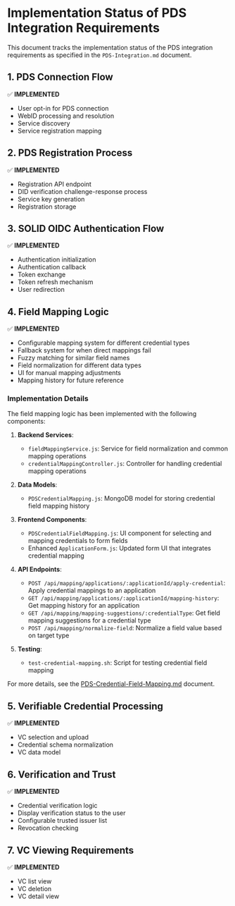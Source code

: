 # Implementation Status of PDS Integration Requirements

This document tracks the implementation status of the PDS integration requirements as specified in the `PDS-Integration.md` document.

## 1. PDS Connection Flow

✅ **IMPLEMENTED**
- User opt-in for PDS connection
- WebID processing and resolution
- Service discovery
- Service registration mapping

## 2. PDS Registration Process

✅ **IMPLEMENTED**
- Registration API endpoint
- DID verification challenge-response process
- Service key generation
- Registration storage

## 3. SOLID OIDC Authentication Flow

✅ **IMPLEMENTED**
- Authentication initialization
- Authentication callback
- Token exchange
- Token refresh mechanism
- User redirection

## 4. Field Mapping Logic

✅ **IMPLEMENTED**
- Configurable mapping system for different credential types
- Fallback system for when direct mappings fail
- Fuzzy matching for similar field names
- Field normalization for different data types
- UI for manual mapping adjustments
- Mapping history for future reference

### Implementation Details

The field mapping logic has been implemented with the following components:

1. **Backend Services**:
   - `fieldMappingService.js`: Service for field normalization and common mapping operations
   - `credentialMappingController.js`: Controller for handling credential mapping operations

2. **Data Models**:
   - `PDSCredentialMapping.js`: MongoDB model for storing credential field mapping history

3. **Frontend Components**:
   - `PDSCredentialFieldMapping.js`: UI component for selecting and mapping credentials to form fields
   - Enhanced `ApplicationForm.js`: Updated form UI that integrates credential mapping

4. **API Endpoints**:
   - `POST /api/mapping/applications/:applicationId/apply-credential`: Apply credential mappings to an application
   - `GET /api/mapping/applications/:applicationId/mapping-history`: Get mapping history for an application
   - `GET /api/mapping/mapping-suggestions/:credentialType`: Get field mapping suggestions for a credential type
   - `POST /api/mapping/normalize-field`: Normalize a field value based on target type

5. **Testing**:
   - `test-credential-mapping.sh`: Script for testing credential field mapping

For more details, see the [PDS-Credential-Field-Mapping.md](../docs/PDS-Credential-Field-Mapping.md) document.

## 5. Verifiable Credential Processing

✅ **IMPLEMENTED**
- VC selection and upload
- Credential schema normalization
- VC data model

## 6. Verification and Trust

✅ **IMPLEMENTED**
- Credential verification logic
- Display verification status to the user
- Configurable trusted issuer list
- Revocation checking

## 7. VC Viewing Requirements

✅ **IMPLEMENTED**
- VC list view
- VC deletion
- VC detail view
